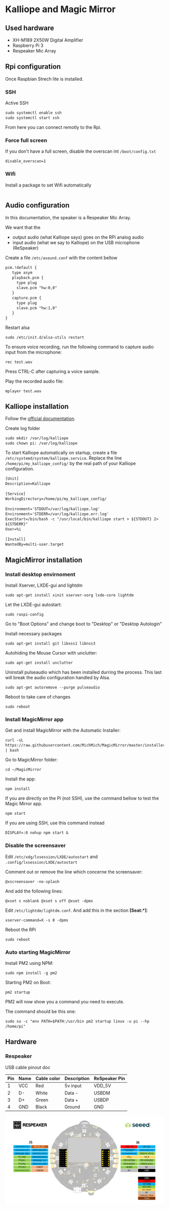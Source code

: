 # Kalliope and Magic Mirror

## Used hardware

- XH-M189 2X50W Digital Amplifier
- Raspberry Pi 3
- Respeaker Mic Array


## Rpi configuration

Once Raspbian Strech lite is installed.

### SSH

Active SSH
```
sudo systemctl enable ssh
sudo systemctl start ssh
```

From here you can connect remotly to the Rpi.

### Force full screen

If you don't have a full screen, disable the overscan int `/boot/config.txt`
```
disable_overscan=1
```

### Wifi

Install a package to set Wifi automatically
```

```

## Audio configuration

In this documentation, the speaker is a Respeaker Mic Array.

We want that the
- output audio (what Kalliope says) goes on the RPi analog audio
- input audio (what we say to Kalliope) on the USB microphone (ReSpeaker)


Create a file `/etc/asound.conf` with the content bellow
```
pcm.!default {
   type asym
   playback.pcm {
     type plug
     slave.pcm "hw:0,0"
   }
   capture.pcm {
     type plug
     slave.pcm "hw:1,0"
   }
}
```

Restart alsa
```
sudo /etc/init.d/alsa-utils restart
```

To ensure voice recording, run the following command to capture audio input from the microphone:
```
rec test.wav
```
Press CTRL-C after capturing a voice sample.

Play the recorded audio file:
```
mplayer test.wav
```

## Kalliope installation

Follow the [official documentation](https://github.com/kalliope-project/kalliope/blob/master/Docs/installation.md).


Create log folder
```
sudo mkdir /var/log/kalliope
sudo chown pi: /var/log/kalliope
```

To start Kalliope automatically on startup, create a file `/etc/systemd/system/kalliope.service`.
Replace the line `/home/pi/my_kalliope_config/` by the real path of your Kalliope configuration.

```
[Unit]
Description=Kalliope

[Service]
WorkingDirectory=/home/pi/my_kalliope_config/

Environment='STDOUT=/var/log/kalliope.log'
Environment='STDERR=/var/log/kalliope.err.log'
ExecStart=/bin/bash -c "/usr/local/bin/kalliope start > ${STDOUT} 2> ${STDERR}"
User=%i

[Install]
WantedBy=multi-user.target
```

## MagicMirror installation

### Install desktop envirnoment
Install Xserver, LXDE-gui and lightdm
```
sudo apt-get install xinit xserver-xorg lxde-core lightdm
```

Let the LXDE-gui autostart:
```
sudo raspi-config
```

Go to "Boot Options" and change boot to "Desktop" or "Desktop Autologin"

Install necessary packages
```
sudo apt-get install git libxss1 libnss3
```

Autohiding the Mouse Cursor with unclutter:
```
sudo apt-get install unclutter
```

Uninstall pulseaudio which has been installed durring the process. This last will break the audio configuration handled by Alsa.
```
sudo apt-get autoremove --purge pulseaudio
```

Reboot to take care of changes
```
sudo reboot
```

### Install MagicMirror app
Get and install MagicMirror with the Automatic Installer:
```
curl -sL https://raw.githubusercontent.com/MichMich/MagicMirror/master/installers/raspberry.sh | bash
```

Go to MagicMirror folder:
```
cd ~/MagicMirror
```

Install the app:
```
npm install
```

If you are directly on the Pi (not SSH), use the command bellow to test the Magic Mirror app.
```
npm start
```

If you are using SSH, use this command instead
```
DISPLAY=:0 nohup npm start &
```

### Disable the screensaver

Edit `/etc/xdg/lxsession/LXDE/autostart` and `.config/lxsession/LXDE/autostart`

Comment out or remove the line which concerne the screensaver:
```
@xscreensaver -no-splash
```

And add the following lines:
```
@xset s noblank @xset s off @xset -dpms
```

Edit `/etc/lightdm/lightdm.conf`. And add this in the section **[Seat:*]**:
```
xserver-command=X -s 0 -dpms
```

Reboot the RPi
```
sudo reboot
```

### Auto starting MagicMirror


Install PM2 using NPM:
```
sudo npm install -g pm2
```

Starting PM2 on Boot:
```
pm2 startup
```

PM2 will now show you a command you need to execute.

The command should be this one:
```
sudo su -c "env PATH=$PATH:/usr/bin pm2 startup linux -u pi --hp /home/pi"
```

## Hardware

### Respeaker

USB cable pinout doc

| Pin | Name | Cable color | Description | ReSpeaker Pin |
|-----|------|-------------|-------------|---------------|
| 1   | VCC  | Red         | 5v input    | VDD_5V        |
| 2   | D-   | White       | Data -      | USBDM         |
| 3   | D+   | Green       | Data +      | USBDP         |
| 4   | GND  | Black       | Ground      | GND           |

![respaker_pinmap](images/respaker_pinmap.png)
